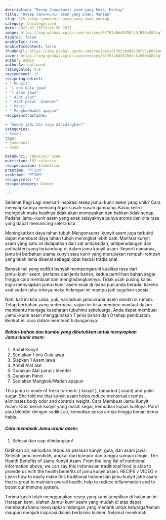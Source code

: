 ```yaml
---
description: "Resep Jamu=kunir asem yang Enak, Mantap"
title: "Resep Jamu=kunir asem yang Enak, Mantap"
slug: 925-resep-jamukunir-asem-yang-enak-mantap
category: Uncategorized
date: 2022-07-15T19:07:50.767Z
image: https://img-global.cpcdn.com/recipes/6f762c0dd5250fc5/680x482cq70/jamukunir-asem-foto-resep-utama.jpg
hideToc: false
enableToc: true
enableTocContent: false
thumbnail: https://img-global.cpcdn.com/recipes/6f762c0dd5250fc5/680x482cq70/jamukunir-asem-foto-resep-utama.jpg
cover: https://img-global.cpcdn.com/recipes/6f762c0dd5250fc5/680x482cq70/jamukunir-asem-foto-resep-utama.jpg
author: Admin
authorAv: notfound
ratingvalue: 4.8
reviewcount: 13
recipeingredient:
- " Kunyit"
- "1 ons Gula jawa"
- "1 Asam jawa"
- " Alat alat"
- " Alat parut  blender"
- " Panci"
- " MangkokWadah apapun"
recipeinstructions:

- "Sudah jadi dan siap dihidangkan!"
categories:
- Resep
tags:
- jamukunir
- asem

katakunci: jamukunir asem 
nutrition: 192 calories
recipecuisine: Indonesian
preptime: "PT15M"
cooktime: "PT30M"
recipeyield: "1"
recipecategory: Dinner

---
```



Selamat Pagi Lagi mencari inspirasi resep jamu=kunir asem yang unik? Cara menyiapkannya memang Agak susah-susah gampang. Kalau keliru mengolah maka hasilnya tidak akan memuaskan dan bahkan tidak sedap. Padahal jamu=kunir asem yang enak selayaknya punya aroma dan cita rasa yang dapat memancing selera kita.


Meningkatkan daya tahan tubuh Mengonsumsi kunyit asam juga terbukti dapat membuat daya tahan tubuh meningkat lebih baik. Manfaat kunyit asam yang satu ini didapatkan dari zat antioksidan, antiperadangan dan antibakteri yang terkandung di dalam jamu kunyit asam. Seperti namanya, jamu ini berbahan utama kunyit atau kunir yang merupakan rempah-rempah yang telah lama dikenal sebagai obat herbal tradisional.

Banyak hal yang sedikit banyak mempengaruhi kualitas rasa dari jamu=kunir asem, pertama dari jenis bahan, kedua pemilihan bahan segar hingga cara membuat dan menghidangkannya. Tidak usah pusing kalau ingin menyiapkan jamu=kunir asem enak di mana pun anda berada, karena asal sudah tahu triknya maka hidangan ini mampu jadi suguhan spesial.


Nah, kali ini kita coba, yuk, variasikan jamu=kunir asem sendiri di rumah. Tetap berbahan yang sederhana, sajian ini bisa memberi manfaat dalam membantu menjaga kesehatan tubuhmu sekeluarga. Anda dapat membuat Jamu=kunir asem menggunakan 7 jenis bahan dan 0 tahap pembuatan. Berikut ini cara dalam membuat hidangannya.

<!--inarticleads1-->

##### Bahan-bahan dan bumbu yang dibutuhkan untuk menyiapkan Jamu=kunir asem:

1. Ambil  Kunyit
1. Sediakan 1 ons Gula jawa
1. Siapkan 1 Asam jawa
1. Ambil  Alat alat
1. Gunakan  Alat parut / blender
1. Gunakan  Panci
1. Sediakan  Mangkok/Wadah apapun


This jamu is made of fresh turmeric ( kunyit ), tamarind ( asam) and palm sugar. She told me that kunyit asam helps reduce menstrual cramps, eliminates body odor and controls weight. Cara Membuat Jamu Kunyit Asam: Cuci bersih kunyit yang masih segar, kemudian kupas kulitnya. Parut atau blender dengan sedikit air, kemudian peras airnya hingga benar-benar habis. 

<!--inarticleads2-->

##### Cara memasak Jamu=kunir asem:


1. Selesai dan siap dihidangkan!

Didihkan air, kemudian rebus air perasan kunyit, gula, dan asam jawa. Setelah jamu mendidih, angkat dari kompor dan tunggu sampai dingin. The Health Benefits of Jamu Kunyit Asam. From the long list of nutritional information above, we can say this Indonesian traditional food is able to provide us with the health benefits of jamu kunyit asam. RECIPE v VIDEO v Learn how to easily make this traditional Indonesian jamu kunyit jahe asam that is great to maintain overall health, help to reduce inflammation and to boost our immune system. 

Terima kasih telah menggunakan resep yang kami tampilkan di halaman ini. Harapan kami, olahan Jamu=kunir asem yang mudah di atas dapat membantu kamu menyiapkan hidangan yang menarik untuk keluarga/teman maupun menjadi inspirasi dalam berbisnis kuliner. Selamat menikmati
